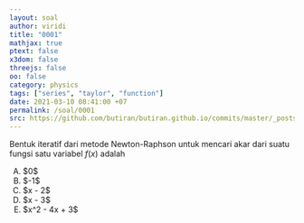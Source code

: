 ```yaml
---
layout: soal
author: viridi
title: "0001"
mathjax: true
ptext: false
x3dom: false
threejs: false
oo: false
category: physics
tags: ["series", "taylor", "function"]
date: 2021-03-10 08:41:00 +07
permalink: /soal/0001
src: https://github.com/butiran/butiran.github.io/commits/master/_posts/soal/00/2021-03-10-newton-raphson.md
---
```

Bentuk iteratif dari metode Newton-Raphson untuk mencari akar dari suatu fungsi satu variabel $f(x)$ adalah

<ol type="A">
<li>$0$
<li>$-1$
<li>$x - 2$
<li>$x - 3$
<li>$x^2 - 4x + 3$
